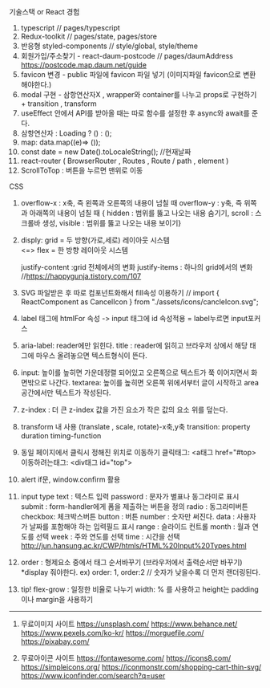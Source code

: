기술스택 or React 경험

1. typescript // pages/typescript
2. Redux-toolkit // pages/state, pages/store
3. 반응형 styled-components // style/global, style/theme
4. 회원가입/주소찾기 - react-daum-postcode // pages/daumAddress
   https://postcode.map.daum.net/guide
5. favicon 변경 - public 파일에 favicon 파일 넣기 (이미지파일 favicon으로 변환해야한다.)
6. modal 구현 - 삼항연산자X , wrapper와 container를 나누고 props로 구현하기 + transition , transform
7. useEffect 안에서 API를 받아올 때는 따로 함수를 설정한 후 async와 await를 준다.
8. 삼항연산자 : Loading ? () : ();
9. map: data.map((e)=> ());
10. const date = new Date().toLocaleString(); //현재날짜
11. react-router ( BrowserRouter , Routes , Route / path , element )
12. ScrollToTop : 버튼을 누르면 맨위로 이동

CSS

1. overflow-x : x축, 즉 왼쪽과 오른쪽의 내용이 넘칠 때
   overflow-y : y축, 즉 위쪽과 아래쪽의 내용이 넘칠 때
   { hidden : 범위를 뚫고 나오는 내용 숨기기,
   scroll : 스크롤바 생성,
   visible : 범위를 뚫고 나오는 내용 보이기}

2. disply: grid = 두 방향(가로,세로) 레이아웃 시스템  
    <=> flex = 한 방향 레이아웃 시스템

   justify-content :grid 전체에서의 변화
   justify-items : 하나의 grid에서의 변화
   //https://happygunja.tistory.com/107

3. SVG 파일받은 후 따로 컴포넌트화해서 fill속성 이용하기
   // import { ReactComponent as CancelIcon } from "./assets/icons/cancleIcon.svg";

4. label 태그에 htmlFor 속성 -> input 태그에 id 속성적용 = label누르면 input포커스

5. aria-label: reader에만 읽힌다.
   title : reader에 읽히고 브라우저 상에서 해당 태그에 마우스 올려놓으면 텍스트형식이 뜬다.

6. input: 높이를 높히면 가운데정렬 되어있고 오른쪽으로 텍스트가 쭉 이어지면서 화면밖으로 나간다.
   textarea: 높이를 높히면 오른쪽 위에서부터 글이 시작하고 area공간에서만 텍스트가 작성된다.

7. z-index : 더 큰 z-index 값을 가진 요소가 작은 값의 요소 위를 덮는다.

8. transform 내 사용 (translate , scale, rotate)-x축,y축
   transition: property duration timing-function

9. 동일 페이지에서 클릭시 정해진 위치로 이동하기
   클릭태그: <a태그 href="#top>
   이동하려는태그: <div태그 id="top">

10. alert
    if문, window.confirm 활용

11. input type
    text : 텍스트 입력
    password : 문자가 별표나 동그라미로 표시
    submit : form-handler에게 폼을 제출하는 버튼을 정의
    radio : 동그라미버튼
    checkbox: 체크박스버튼
    button : 버튼
    number : 숫자만 써진다.
    data : 사용자가 날짜를 포함해야 하는 입력필드 표시
    range : 슬라이드 컨트롤
    month : 월과 연도를 선택
    week : 주와 연도를 선택
    time : 시간을 선택
    http://jun.hansung.ac.kr/CWP/htmls/HTML%20Input%20Types.html

12. order : 형제요소 중에서 태그 순서바꾸기 (브라우저에서 출력순서만 바꾸기) \*display 줘야한다.
    ex) order: 1, order:2 // 숫자가 낮을수록 더 먼저 랜더링된다.

13. tip!
    flex-grow : 일정한 비율로 나누기
    width: % 를 사용하고 height는 padding이나 margin을 사용하기

---

1. 무료이미지 사이트
   https://unsplash.com/
   https://www.behance.net/
   https://www.pexels.com/ko-kr/
   https://morguefile.com/
   https://pixabay.com/

2. 무료아이콘 사이트
   https://fontawesome.com/
   https://icons8.com/
   https://simpleicons.org/
   https://iconmonstr.com/shopping-cart-thin-svg/
   https://www.iconfinder.com/search?q=user
